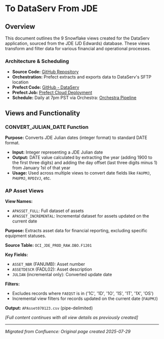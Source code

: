 # To DataServ From JDE

## Overview

This document outlines the 9 Snowflake views created for the DataServ application, sourced from the JDE (JD Edwards) database. These views transform and filter data for various financial and operational processes.

### Architecture & Scheduling

- **Source Code:** [GitHub Repository](https://github.com/graniterock/old_snowflake_pipelines/blob/dev/dataserv/views_for_dataserv.sql)
- **Orchestration:** Prefect extracts and exports data to DataServ's SFTP location
- **Prefect Code:** [GitHub - DataServ](https://github.com/graniterock/dataserv)
- **Prefect Job:** [Prefect Cloud Deployment](https://app.prefect.cloud/account/9c8ebb0f-90e7-4f88-aca0-285baed88e39/workspace/bdb91bd0-a550-4ad2-b572-2ba6a99f19d0/deployments/deployment/094a487d-38f0-4167-88b6-082e71916565?versionId)
- **Schedule:** Daily at 7pm PST via Orchestra: [Orchestra Pipeline](https://app.getorchestra.io/pipeline-runs/2a97338a-ce6d-44cf-a4f2-7b9d81a4b1cb/lineage)

## Views and Functionality

### CONVERT_JULIAN_DATE Function

**Purpose:** Converts JDE Julian dates (integer format) to standard DATE format.

- **Input:** Integer representing a JDE Julian date
- **Output:** DATE value calculated by extracting the year (adding 1900 to the first three digits) and adding the day offset (last three digits minus 1) from January 1st of that year
- **Usage:** Used across multiple views to convert date fields like `FAUPMJ`, `PHUPMJ`, `RPDIVJ`, etc.

### AP Asset Views

**View Names:**
- `APASSET_FULL`: Full dataset of assets
- `APASSET_INCREMENTAL`: Incremental dataset for assets updated on the current date

**Purpose:** Extracts asset data for financial reporting, excluding specific equipment statuses.

**Source Table:** `OCI_JDE_PROD_RAW.DBO.F1201`

**Key Fields:**
- `ASSET_NBR` (FANUMB): Asset number
- `ASSETDESCR` (FADL02): Asset description
- `JULIAN` (incremental only): Converted update date

**Filters:**
- Excludes records where `FAEQST` is in ('1C', '1D', '1O', '1S', '1T', '1X', 'OS')
- Incremental view filters for records updated on the current date (`FAUPMJ`)

**Output:** `APAsset070123.csv` (pipe-delimited)

*[Full content continues with all view details as previously created]*

---
*Migrated from Confluence: Original page created 2025-07-29*